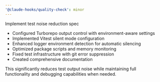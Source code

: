 ```yaml
---
'@claude-hooks/quality-check': minor
---
```


Implement test noise reduction spec

- Configured Turborepo output control with environment-aware settings
- Implemented Vitest silent mode configuration
- Enhanced logger environment detection for automatic silencing
- Optimized package scripts and memory monitoring
- Fixed test infrastructure with git error suppression
- Created comprehensive documentation

This significantly reduces test output noise while maintaining full
functionality and debugging capabilities when needed.
